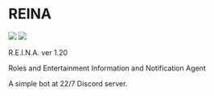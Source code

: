# REINA
![](https://img.shields.io/badge/version-1.20-informational)    ![](https://img.shields.io/github/license/Skk-nsmt/REINA)

R.E.I.N.A. ver 1.20

Roles and Entertainment Information and Notification Agent

A simple bot at 22/7 Discord server. 